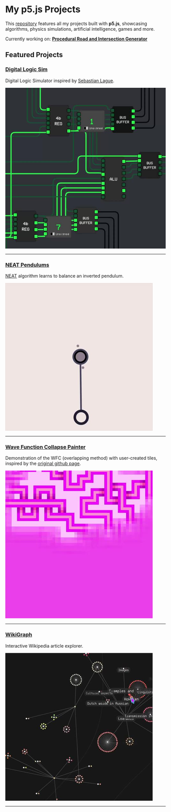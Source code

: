 # My p5.js Projects

This [repository](https://miguelrr11.github.io) features all my projects built with **p5.js**, showcasing algorithms, physics simulations, artificial intelligence, games and more.

Currently working on: **[Procedural Road and Intersection Generator](https://miguelrr11.github.io/Algorithms/ProcRoadv2/)**

## Featured Projects

### [Digital Logic Sim](https://miguelrr11.github.io/Algorithms/Logic_Sim_v3/)
Digital Logic Simulator inspired by [Sebastian Lague](https://www.youtube.com/@SebastianLague).

![Digital Logic Sim](assets/githubPages/imgs/DigitalLogicSimVid.jpg)

---

### [NEAT Pendulums](https://miguelrr11.github.io/IAs/Smart_Pendulums_V2/)
[NEAT](https://nn.cs.utexas.edu/downloads/papers/stanley.ec02.pdf) algorithm learns to balance an inverted pendulum.

![NEAT Pendulums](assets/githubPages/imgs/pend.jpg)

---

### [Wave Function Collapse Painter](https://miguelrr11.github.io/Algorithms/Wave_Function_Collapse_Painter/)
Demonstration of the WFC (overlapping method) with user-created tiles, inspired by the [original github page](https://github.com/mxgmn/WaveFunctionCollapse).

![WFC Painter](assets/githubPages/imgs/WFC.jpg)

---

### [WikiGraph](https://miguelrr11.github.io/Algorithms/WebViewer/)
Interactive Wikipedia article explorer.

![WikGraph](assets/githubPages/imgs/wiki.jpg)

---

<!-- [![Anurag's GitHub stats](https://github-readme-stats.vercel.app/api?username=miguelrr11)](https://github.com/anuraghazra/github-readme-stats) -->